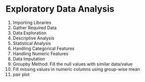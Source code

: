 # Exploratory Data Analysis

1. Importing Libraries
2. Gather Required Data
3. Data Exploration
4. Descriptive Analysis
5. Statistical Analysis
6. Handling Categorical Features
7. Handling Numeric Features
8. Data Imputation
9. Groupby Method: Fill the null values with similar data/value
10. Fill missing values in numeric columns using group-wise mean
11. pair plot